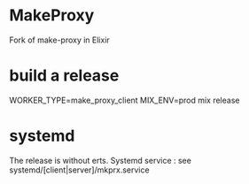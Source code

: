 # MakeProxy

Fork of make-proxy in Elixir

# build a release 
WORKER_TYPE=make_proxy_client MIX_ENV=prod mix release

# systemd
The release is without erts.
Systemd service : see systemd/[client|server]/mkprx.service
